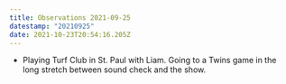 ```yaml
---
title: Observations 2021-09-25
datestamp: "20210925"
date: 2021-10-23T20:54:16.205Z
---
```

- Playing Turf Club in St. Paul with Liam. Going to a Twins game in the long stretch between sound check and the show.
